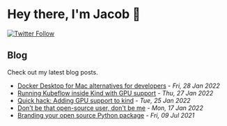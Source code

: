 # Hey there, I'm Jacob 👋
[![Twitter Follow](https://img.shields.io/twitter/follow/_jacobtomlinson?style=social)](https://twitter.com/_jacobtomlinson)

## Blog

Check out my latest blog posts.

- [Docker Desktop for Mac alternatives for developers](https://jacobtomlinson.dev/posts/2022/docker-desktop-for-mac-alternatives-for-developers/) - *Fri, 28 Jan 2022*
- [Running Kubeflow inside Kind with GPU support](https://jacobtomlinson.dev/posts/2022/running-kubeflow-inside-kind-with-gpu-support/) - *Thu, 27 Jan 2022*
- [Quick hack: Adding GPU support to kind](https://jacobtomlinson.dev/posts/2022/quick-hack-adding-gpu-support-to-kind/) - *Tue, 25 Jan 2022*
- [Don't be that open-source user, don't be me](https://jacobtomlinson.dev/posts/2022/dont-be-that-open-source-user-dont-be-me/) - *Mon, 17 Jan 2022*
- [Branding your open source Python package](https://jacobtomlinson.dev/posts/2021/branding-your-open-source-python-package/) - *Fri, 09 Jul 2021*

